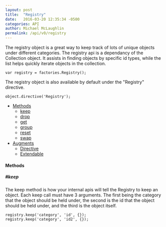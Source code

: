 ```yaml
---
layout: post
title:  "Registry"
date:   2016-03-20 12:35:34 -0500
categories: API
author: Michael McLaughlin
permalink: /api/v0/registry
---
```



<p>The registry object is a great way to keep track of lots of unique objects under different categories. The registry api is a dependancy of the Collection object. It assists in finding objects by specific id types, while the list helps quickly iterate objects in the collection.</p>
<pre class="code code-section" is="code-snippet"><code class="language-javascript">var registry = factories.Registry();</code></pre>
<p>The registry object is also available by default under the "Registry" directive.</p>
<pre class="code code-section" is="code-snippet"><code class="language-javascript">object.directive('Registry');</code></pre>
<ul class="list">
    <li class="left clear-left">
        <a href="#methods">Methods</a>
        <ul class="list nested-list">
            <li class="left clear-left"><a href="#methods_keep">keep</a></li>
            <li class="left clear-left"><a href="#methods_drop">drop</a></li>
            <li class="left clear-left"><a href="#methods_get">get</a></li>
            <li class="left clear-left"><a href="#methods_group">group</a></li>
            <li class="left clear-left"><a href="#methods_reset">reset</a></li>
            <li class="left clear-left"><a href="#methods_swap">swap</a></li>
        </ul>
    </li>
    <li class="left clear-left">
        <a href="javascript:void 0;">Augments</a>
        <ul class="list nested-list">
            <li class="left clear-left"><a href="/api/v0/directive">Directive</a></li>
            <li class="left clear-left"><a href="/api/v0/extendable">Extendable</a></li>
        </ul>
    </li>
</ul>
<h4 id="methods" class="title-headline">Methods</h4>
<div id="methods_keep">
    <h5 class="title-headline">#keep</h5>
    <p>The keep method is how your internal apis will tell the Registry to keep an object. Each keep call must have 3 arguments. The first being the category that the object should be held under, the second is the id that the object should be held under, and the third is the object itself.</p>
    <pre class="code code-section" is="code-snippet"><code class="language-javascript">registry.keep('category', 'id', {});
registry.keep('category', 'id2', {});</code></pre>
</div>